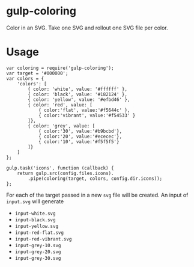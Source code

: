 # gulp-coloring

Color in an SVG. Take one SVG and rollout one SVG file per color.

# Usage

```
var coloring = require('gulp-coloring');
var target = '#000000';
var colors = {
    'colors': [
        { color: 'white', value: '#ffffff' },
        { color: 'black', value: '#182124' },
        { color: 'yellow', value: '#efbd46' },
        { color: 'red', value: [
            { color:'flat', value:'#f5644c' },
            { color:'vibrant', value:'#f54533' }
        ]},
        { color: 'grey', value: [
            { color:'30', value:'#b9bcbd'},
            { color:'20', value:'#ececec'},
            { color:'10', value:'#f5f5f5'}
        ]}
    ]
};

gulp.task('icons', function (callback) {
    return gulp.src(config.files.icons).
        .pipe(coloring(target, colors, config.dir.icons));
};
```

For each of the target passed in a new `svg` file will be created. An input of `input.svg` will generate

- `input-white.svg`
- `input-black.svg`
- `input-yellow.svg`
- `input-red-flat.svg`
- `input-red-vibrant.svg`
- `input-grey-10.svg`
- `input-grey-20.svg`
- `input-grey-30.svg`
